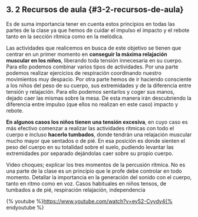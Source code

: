 ## 3\. 2 Recursos de aula {#3-2-recursos-de-aula}

Es de suma importancia tener en cuenta estos principios en todas las partes de la clase ya que hemos de cuidar el impulso el impacto y el rebote tanto en la sección rítmica como en la melódica.

Las actividades que realicemos en busca de este objetivo se tienen que centrar en un primer momento en **conseguir la máxima relajación muscular en los niños**, liberando toda tensión innecesaria en su cuerpo. Para ello podemos combinar varios tipos de actividades. Por una parte podemos realizar ejercicios de respiración coordinando nuestro movimientos muy despacio. Por otra parte hemos de ir haciendo consciente a los niños del peso de su cuerpo, sus extremidades y de la diferencia entre tensión y relajación. Para ello podemos sentarlos y coger sus manos, dejado caer las mismas sobre la mesa. De esta manera irán descubriendo la diferencia entre impulso (que ellos no realizan en este caso) impacto y rebote.

**En algunos casos los niños tienen una tensión excesiva**, en cuyo caso es más efectivo comenzar a realizar las actividades rítmicas con todo el cuerpo e incluso **hacerlo tumbados**, donde tendrán una relajación muscular mucho mayor que sentados o de pié. En esa posición es donde sienten el peso del cuerpo en su totalidad sobre el suelo, pudiendo levantar las extremidades por separado dejándolas caer sobre su propio cuerpo.

Video choques; explicar los tres momentos de la percusión rítmica. No es una parte de la clase es un principio que le profe debe controlar en todo momento. Detallar la importancia en la generación del sonido con el cuerpo, tanto en ritmo como en voz. Casos habituales en niños tensos, de tumbados a de pié, respiración relajación, independencia

{% youtube %}https://www.youtube.com/watch?v=ey52-Cyydy4{% endyoutube %}
